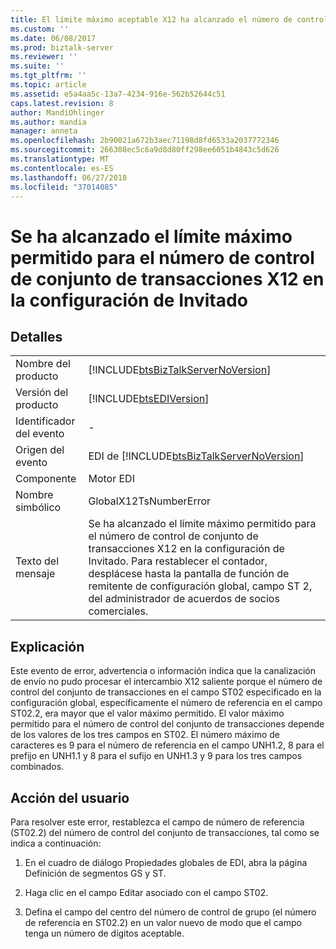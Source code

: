 ```yaml
---
title: El límite máximo aceptable X12 ha alcanzado el número de control de conjunto de transacciones para la configuración de invitado | Microsoft Docs
ms.custom: ''
ms.date: 06/08/2017
ms.prod: biztalk-server
ms.reviewer: ''
ms.suite: ''
ms.tgt_pltfrm: ''
ms.topic: article
ms.assetid: e5a4aa5c-13a7-4234-916e-562b52644c51
caps.latest.revision: 8
author: MandiOhlinger
ms.author: mandia
manager: anneta
ms.openlocfilehash: 2b90021a672b3aec71198d8fd6533a2037772346
ms.sourcegitcommit: 266308ec5c6a9d8d80ff298ee6051b4843c5d626
ms.translationtype: MT
ms.contentlocale: es-ES
ms.lasthandoff: 06/27/2018
ms.locfileid: "37014085"
---
```

# <a name="max-limit-of-acceptable-x12-transaction-set-control-number-has-reached-for-guest-settings"></a>Se ha alcanzado el límite máximo permitido para el número de control de conjunto de transacciones X12 en la configuración de Invitado
## <a name="details"></a>Detalles  
  
|                 |                                                                                                                                                                                                            |
|-----------------|------------------------------------------------------------------------------------------------------------------------------------------------------------------------------------------------------------|
|  Nombre del producto   |                                                             [!INCLUDE[btsBizTalkServerNoVersion](../includes/btsbiztalkservernoversion-md.md)]                                                             |
| Versión del producto |                                                                         [!INCLUDE[btsEDIVersion](../includes/btsediversion-md.md)]                                                                         |
|    Identificador del evento     |                                                                                                     -                                                                                                      |
|  Origen del evento   |                                                           EDI de [!INCLUDE[btsBizTalkServerNoVersion](../includes/btsbiztalkservernoversion-md.md)]                                                           |
|    Componente    |                                                                                                 Motor EDI                                                                                                 |
|  Nombre simbólico  |                                                                                           GlobalX12TsNumberError                                                                                           |
|  Texto del mensaje   | Se ha alcanzado el límite máximo permitido para el número de control de conjunto de transacciones X12 en la configuración de Invitado. Para restablecer el contador, desplácese hasta la pantalla de función de remitente de configuración global, campo ST 2, del administrador de acuerdos de socios comerciales. |
  
## <a name="explanation"></a>Explicación  
 Este evento de error, advertencia o información indica que la canalización de envío no pudo procesar el intercambio X12 saliente porque el número de control del conjunto de transacciones en el campo ST02 especificado en la configuración global, específicamente el número de referencia en el campo ST02.2, era mayor que el valor máximo permitido. El valor máximo permitido para el número de control del conjunto de transacciones depende de los valores de los tres campos en ST02. El número máximo de caracteres es 9 para el número de referencia en el campo UNH1.2, 8 para el prefijo en UNH1.1 y 8 para el sufijo en UNH1.3 y 9 para los tres campos combinados.  
  
## <a name="user-action"></a>Acción del usuario  
 Para resolver este error, restablezca el campo de número de referencia (ST02.2) del número de control del conjunto de transacciones, tal como se indica a continuación:  
  
1.  En el cuadro de diálogo Propiedades globales de EDI, abra la página Definición de segmentos GS y ST.  
  
2.  Haga clic en el campo Editar asociado con el campo ST02.  
  
3.  Defina el campo del centro del número de control de grupo (el número de referencia en ST02.2) en un valor nuevo de modo que el campo tenga un número de dígitos aceptable.